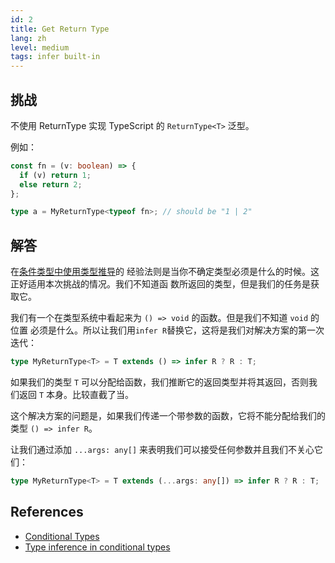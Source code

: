 ```yaml
---
id: 2
title: Get Return Type
lang: zh
level: medium
tags: infer built-in
---
```


## 挑战

不使用 ReturnType 实现 TypeScript 的 `ReturnType<T>` 泛型。

例如：

```ts
const fn = (v: boolean) => {
  if (v) return 1;
  else return 2;
};

type a = MyReturnType<typeof fn>; // should be "1 | 2"
```

## 解答

在[条件类型中使用类型推导](https://www.typescriptlang.org/docs/handbook/2/conditional-types.html#inferring-within-conditional-types)的
经验法则是当你不确定类型必须是什么的时候。这正好适用本次挑战的情况。我们不知道函
数所返回的类型，但是我们的任务是获取它。

我们有一个在类型系统中看起来为 `() => void` 的函数。但是我们不知道 `void` 的位置
必须是什么。所以让我们用`infer R`替换它，这将是我们对解决方案的第一次迭代：

```ts
type MyReturnType<T> = T extends () => infer R ? R : T;
```

如果我们的类型 `T` 可以分配给函数，我们推断它的返回类型并将其返回，否则我们返回
`T` 本身。比较直截了当。

这个解决方案的问题是，如果我们传递一个带参数的函数，它将不能分配给我们的类型
`() => infer R`。

让我们通过添加 `...args: any[]` 来表明我们可以接受任何参数并且我们不关心它们：

```ts
type MyReturnType<T> = T extends (...args: any[]) => infer R ? R : T;
```

## References

- [Conditional Types](https://www.typescriptlang.org/docs/handbook/2/conditional-types.html)
- [Type inference in conditional types](https://www.typescriptlang.org/docs/handbook/2/conditional-types.html#inferring-within-conditional-types)
